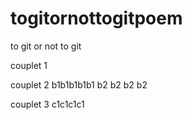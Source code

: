 # togitornottogitpoem

to git or not to git

couplet 1


couplet 2
b1b1b1b1b1
b2 b2 b2 b2

couplet 3
c1c1c1c1

